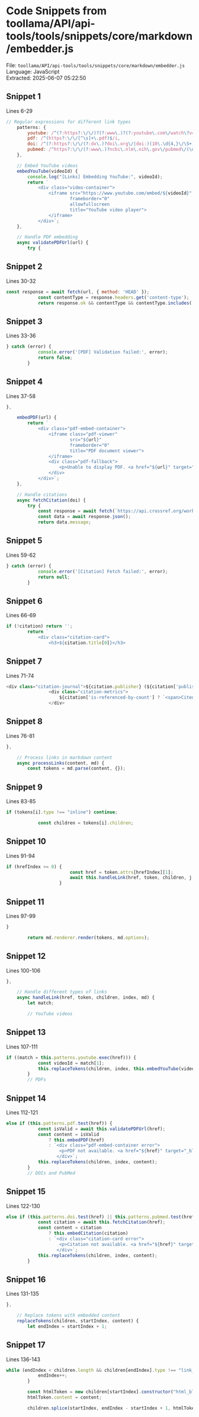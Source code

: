 # Code Snippets from toollama/API/api-tools/tools/snippets/core/markdown/embedder.js

File: `toollama/API/api-tools/tools/snippets/core/markdown/embedder.js`  
Language: JavaScript  
Extracted: 2025-06-07 05:22:50  

## Snippet 1
Lines 6-29

```JavaScript
// Regular expressions for different link types
    patterns: {
        youtube: /^(?:https?:\/\/)?(?:www\.)?(?:youtube\.com\/watch\?v=|youtu\.be\/)([a-zA-Z0-9_-]+)/,
        pdf: /^(https?:\/\/[^\s]+\.pdf)$/i,
        doi: /^(?:https?:\/\/(?:dx\.)?doi\.org\/|doi:)(10\.\d{4,}\/\S+)$/i,
        pubmed: /^https?:\/\/(?:www\.)?ncbi\.nlm\.nih\.gov\/pubmed\/(\d+)$/i
    },

    // Embed YouTube videos
    embedYouTube(videoId) {
        console.log("[Links] Embedding YouTube:", videoId);
        return `
            <div class="video-container">
                <iframe src="https://www.youtube.com/embed/${videoId}"
                        frameborder="0"
                        allowfullscreen
                        title="YouTube video player">
                </iframe>
            </div>`;
    },

    // Handle PDF embedding
    async validatePDFUrl(url) {
        try {
```

## Snippet 2
Lines 30-32

```JavaScript
const response = await fetch(url, { method: 'HEAD' });
            const contentType = response.headers.get('content-type');
            return response.ok && contentType && contentType.includes('pdf');
```

## Snippet 3
Lines 33-36

```JavaScript
} catch (error) {
            console.error('[PDF] Validation failed:', error);
            return false;
        }
```

## Snippet 4
Lines 37-58

```JavaScript
},

    embedPDF(url) {
        return `
            <div class="pdf-embed-container">
                <iframe class="pdf-viewer"
                        src="${url}"
                        frameborder="0"
                        title="PDF document viewer">
                </iframe>
                <div class="pdf-fallback">
                    <p>Unable to display PDF. <a href="${url}" target="_blank" rel="noopener noreferrer">Open PDF</a></p>
                </div>
            </div>`;
    },

    // Handle citations
    async fetchCitation(doi) {
        try {
            const response = await fetch(`https://api.crossref.org/works/${doi}`);
            const data = await response.json();
            return data.message;
```

## Snippet 5
Lines 59-62

```JavaScript
} catch (error) {
            console.error('[Citation] Fetch failed:', error);
            return null;
        }
```

## Snippet 6
Lines 66-69

```JavaScript
if (!citation) return '';
        return `
            <div class="citation-card">
                <h3>${citation.title[0]}</h3>
```

## Snippet 7
Lines 71-74

```JavaScript
<div class="citation-journal">${citation.publisher} (${citation['published-print']?.['date-parts']?.[0]?.[0] || 'n.d.'})</div>
                <div class="citation-metrics">
                    ${citation['is-referenced-by-count'] ? `<span>Cited by: ${citation['is-referenced-by-count']}</span>` : ''}
                </div>
```

## Snippet 8
Lines 76-81

```JavaScript
},

    // Process links in markdown content
    async processLinks(content, md) {
        const tokens = md.parse(content, {});
```

## Snippet 9
Lines 83-85

```JavaScript
if (tokens[i].type !== "inline") continue;

            const children = tokens[i].children;
```

## Snippet 10
Lines 91-94

```JavaScript
if (hrefIndex >= 0) {
                        const href = token.attrs[hrefIndex][1];
                        await this.handleLink(href, token, children, j, md);
                    }
```

## Snippet 11
Lines 97-99

```JavaScript
}

        return md.renderer.render(tokens, md.options);
```

## Snippet 12
Lines 100-106

```JavaScript
},

    // Handle different types of links
    async handleLink(href, token, children, index, md) {
        let match;

        // YouTube videos
```

## Snippet 13
Lines 107-111

```JavaScript
if ((match = this.patterns.youtube.exec(href))) {
            const videoId = match[1];
            this.replaceTokens(children, index, this.embedYouTube(videoId));
        }
        // PDFs
```

## Snippet 14
Lines 112-121

```JavaScript
else if (this.patterns.pdf.test(href)) {
            const isValid = await this.validatePDFUrl(href);
            const content = isValid
                ? this.embedPDF(href)
                : `<div class="pdf-embed-container error">
                    <p>PDF not available. <a href="${href}" target="_blank" rel="noopener noreferrer">Try opening directly</a></p>
                   </div>`;
            this.replaceTokens(children, index, content);
        }
        // DOIs and PubMed
```

## Snippet 15
Lines 122-130

```JavaScript
else if (this.patterns.doi.test(href) || this.patterns.pubmed.test(href)) {
            const citation = await this.fetchCitation(href);
            const content = citation
                ? this.embedCitation(citation)
                : `<div class="citation-card error">
                    <p>Citation not available. <a href="${href}" target="_blank" rel="noopener noreferrer">Try opening directly</a></p>
                   </div>`;
            this.replaceTokens(children, index, content);
        }
```

## Snippet 16
Lines 131-135

```JavaScript
},

    // Replace tokens with embedded content
    replaceTokens(children, startIndex, content) {
        let endIndex = startIndex + 1;
```

## Snippet 17
Lines 136-143

```JavaScript
while (endIndex < children.length && children[endIndex].type !== "link_close") {
            endIndex++;
        }

        const htmlToken = new children[startIndex].constructor("html_block", "", 0);
        htmlToken.content = content;

        children.splice(startIndex, endIndex - startIndex + 1, htmlToken);
```

